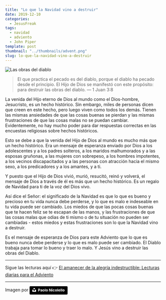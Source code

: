 ```yaml
---
title: "Lo que la Navidad vino a destruir"
date: 2019-12-10
categories:
  - JesusFreak
tags:
  - navidad
  - adviento
  - John Piper
template: post
thumbnail: "../thumbnails/advent.png"
slug: lo-que-la-navidad-vino-a-destruir
---
```


![Las obras del diablo](https://i.imgur.com/8XsteEy.jpg)

> El que practica el pecado es del diablo, porque el diablo ha pecado desde el principio. El Hijo de Dios se manifestó con este propósito: para destruir las obras del diablo. — 1 Juan 3:8

La venida del Hijo eterno de Dios al mundo como el Dios-hombre, Jesucristo, es un hecho histórico. Sin embargo, miles de personas dicen que creen en este hecho, pero luego viven como todos los demás. Tienen las mismas ansiedades de que las cosas buenas se pierdan y las mismas frustraciones de que las cosas malas no se puedan cambiar. Evidentemente, no hay mucho poder para dar respuestas correctas en las encuestas religiosas sobre hechos históricos.

Esto se debe a que la venida del Hijo de Dios al mundo es mucho más que un hecho histórico. Era un mensaje de esperanza enviado por Dios a los adolescentes y a los padres solteros, a los maridos malhumorados y a las esposas gruñonas, a las mujeres con sobrepeso, a los hombres impotentes, a los vecinos discapacitados y a las personas con atracción hacia el mismo sexo, a los predicadores y a los amantes, y a ti.

Y puesto que el Hijo de Dios vivió, murió, resucitó, reinó y volverá, el mensaje de Dios a través de él es más que un hecho histórico. Es un regalo de Navidad para ti de la voz del Dios vivo.

Así dice el Señor: el significado de la Navidad es que lo que es bueno y precioso en tu vida nunca debe perderse, y lo que es malo e indeseable en tu vida puede ser cambiado. Los miedos de que las pocas cosas buenas que te hacen feliz se te escapan de las manos, y las frustraciones de que las cosas malas que odias de ti mismo o de tu situación no pueden ser cambiadas - estos miedos y estas frustraciones son lo que la Navidad vino a destruir.

Es el mensaje de esperanza de Dios para este Adviento que lo que es bueno nunca debe perderse y lo que es malo puede ser cambiado. El Diablo trabaja para tomar lo bueno y traer lo malo. Y Jesús vino a destruir las obras del Diablo.

---

Sigue las lecturas aquí 👉 [El amanecer de la alegría indestructible: Lecturas diarias para el Adviento](/el-amanecer-de-una-alegria-indestructible)

---

Imagen por <a style="background-color:black;color:white;text-decoration:none;padding:4px 6px;font-family:-apple-system, BlinkMacSystemFont, &quot;San Francisco&quot;, &quot;Helvetica Neue&quot;, Helvetica, Ubuntu, Roboto, Noto, &quot;Segoe UI&quot;, Arial, sans-serif;font-size:12px;font-weight:bold;line-height:1.2;display:inline-block;border-radius:3px" href="https://unsplash.com/@paul_nic?utm_medium=referral&amp;utm_campaign=photographer-credit&amp;utm_content=creditBadge" target="_blank" rel="noopener noreferrer" title="Download free do whatever you want high-resolution photos from Paolo Nicolello"><span style="display:inline-block;padding:2px 3px"><svg xmlns="http://www.w3.org/2000/svg" style="height:12px;width:auto;position:relative;vertical-align:middle;top:-2px;fill:white" viewBox="0 0 32 32"><title>unsplash-logo</title><path d="M10 9V0h12v9H10zm12 5h10v18H0V14h10v9h12v-9z"></path></svg></span><span style="display:inline-block;padding:2px 3px">Paolo Nicolello</span></a>
